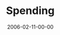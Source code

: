 ---
layout: message
category: message
series: "Full Contact Life"
title: "Spending"
date: 2006-02-11-00-00
message_id: 82
sc-permalink-url: ""
audio: "http://s3.amazonaws.com/crossroads-media/messages/audio/Full_Contact_Life_06_02-12-06_Spending.mp3"
audio-duration: ":"
tag: 
 - money
 - materialism
 - consumerism
 - giving
 - spending
 - malls
 - shopping
 - tome
explicit: false
---